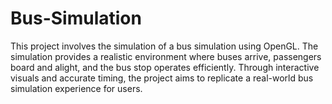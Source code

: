 # Bus-Simulation
This project involves the simulation of a bus simulation using OpenGL. The simulation provides a realistic environment where buses arrive, passengers board and alight, and the bus stop operates efficiently. Through interactive visuals and accurate timing, the project aims to replicate a real-world bus simulation experience for users.
